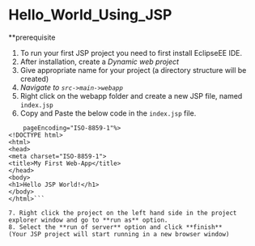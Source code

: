 # Hello_World_Using_JSP

**prerequisite

1. To run your first JSP project you need to first install EclipseEE IDE.
2. After installation, create a *Dynamic web project*
3. Give appropriate name for your project (a directory structure will be created)
4. *Navigate to `src->main->webapp`*
5. Right click on the webapp folder and create a new JSP file, named `index.jsp`
6. Copy and Paste the below code in the `index.jsp` file.

```<%@ page language="java" contentType="text/html; charset=ISO-8859-1"
    pageEncoding="ISO-8859-1"%>
<!DOCTYPE html>
<html>
<head>
<meta charset="ISO-8859-1">
<title>My First Web-App</title>
</head>
<body>
<h1>Hello JSP World!</h1>
</body>
</html>```

7. Right click the project on the left hand side in the project explorer window and go to **run as** option.
8. Select the **run of server** option and click **finish**
(Your JSP project will start running in a new browser window)
